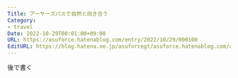 ```yaml
---
Title: アーサーズパスで自然と向き合う
Category:
- travel
Date: 2022-10-29T00:01:00+09:00
URL: https://asuforce.hatenablog.com/entry/2022/10/29/000100
EditURL: https://blog.hatena.ne.jp/asuforcegt/asuforce.hatenablog.com/atom/entry/4207112889932171079
---
```


後で書く
